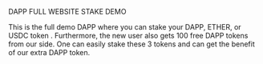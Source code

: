DAPP FULL WEBSITE STAKE DEMO 

This is the full demo DAPP where you can stake your DAPP, ETHER, or USDC token . Furthermore, the new user also gets 100 free DAPP tokens from our side. One can easily stake these 3 tokens and can get the benefit of our extra DAPP token. 
